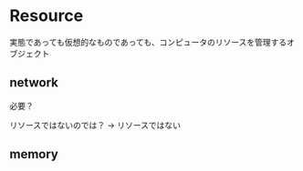 # Resource

実態であっても仮想的なものであっても、コンピュータのリソースを管理するオブジェクト

## network

必要？

リソースではないのでは？ -> リソースではない

## memory
